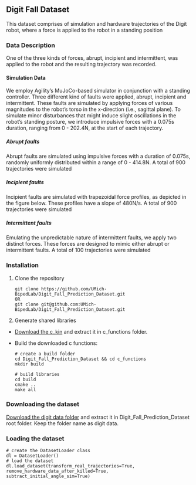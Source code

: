 ## Digit Fall Dataset

This dataset comprises of simulation and hardware trajectories of the Digit robot, where a force is applied
to the robot in a standing position

### Data Description

One of the three kinds of forces, abrupt, incipient and intermittent, was applied to the robot and the resulting trajectory was recorded.

#### Simulation Data

We employ Agility’s MuJoCo-based simulator in conjunction with a standing controller. Three different kind of faults were applied, abrupt, incipient and intermittent. These faults are simulated by applying forces of various magnitudes to the robot’s torso in the x-direction (i.e., sagittal plane).   To simulate minor disturbances that might induce slight oscillations in the robot’s standing posture, we introduce impulsive forces with a 0.075s duration, ranging from 0 - 202.4N, at the start of each trajectory.

##### Abrupt faults
Abrupt faults are simulated using impulsive forces with a duration of 0.075s, randomly uniformly distributed within a range of 0 - 414.8N. A total of 900 trajectories were simulated

##### Incipient faults
Incipient faults are simulated with trapezoidal force profiles, as depicted in the figure below. These profiles have a slope of 480N/s. A total of 900 trajectories were simulated

##### Intermittent faults
Emulating the unpredictable nature of intermittent faults, we apply two distinct forces. These forces are designed to mimic either abrupt or intermittent faults. A total of 100 trajectories were simulated 

### Installation

1. Clone the repository

   ```
   git clone https://github.com/UMich-BipedLab/Digit_Fall_Prediction_Dataset.git
   OR
   git clone git@github.com:UMich-BipedLab/Digit_Fall_Prediction_Dataset.git
   ```
2. Generate shared libraries
- [Download the c_kin](https://drive.google.com/drive/folders/1e2JOxkFBqKKjPFwIzKh90jPmDfrOx2e7?usp=sharing) and extract it in c_functions folder.
- Build the downloaded c functions:

   ```
   # create a build folder
   cd Digit_Fall_Prediction_Dataset && cd c_functions
   mkdir build

   # build libraries
   cd build
   cmake ..
   make all
   ```

### Downloading the dataset
[Download the digit data folder](https://drive.google.com/drive/folders/16OIbha19oqi7Iw0b9ZPmbNT7O6e3dWlQ?usp=sharing) and extract it in Digit_Fall_Prediction_Dataset root folder. Keep the folder name as digit data.

### Loading the dataset
```
# create the DatasetLoader class
dl = DatasetLoader()
# load the dataset 
dl.load_dataset(transform_real_trajectories=True, remove_hardware_data_after_killed=True, subtract_initial_angle_sim=True)
```
